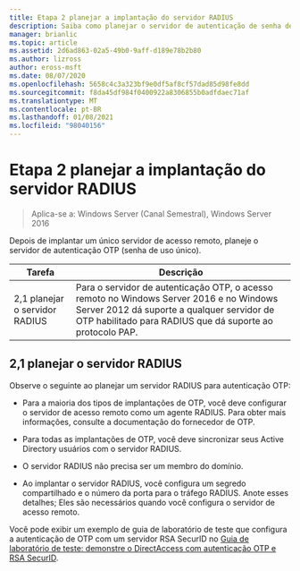 ```yaml
---
title: Etapa 2 planejar a implantação do servidor RADIUS
description: Saiba como planejar o servidor de autenticação de senha de uso único (OTP).
manager: brianlic
ms.topic: article
ms.assetid: 2d6ad863-02a5-49b0-9aff-d189e78b2b80
ms.author: lizross
author: eross-msft
ms.date: 08/07/2020
ms.openlocfilehash: 5658c4c3a323bf9e0df5af8cf57dad85d98fe8dd
ms.sourcegitcommit: f8da45df984f0400922a8306855b0adfdaec71af
ms.translationtype: MT
ms.contentlocale: pt-BR
ms.lasthandoff: 01/08/2021
ms.locfileid: "98040156"
---
```

# <a name="step-2-plan-the-radius-server-deployment"></a>Etapa 2 planejar a implantação do servidor RADIUS

>Aplica-se a: Windows Server (Canal Semestral), Windows Server 2016

Depois de implantar um único servidor de acesso remoto, planeje o servidor de autenticação OTP (senha de uso único).

|Tarefa|Descrição|
|----|--------|
|2,1 planejar o servidor RADIUS|Para o servidor de autenticação OTP, o acesso remoto no Windows Server 2016 e no Windows Server 2012 dá suporte a qualquer servidor de OTP habilitado para RADIUS que dá suporte ao protocolo PAP.|

## <a name="21-plan-the-radius-server"></a><a name="BKMK_1.1"></a>2,1 planejar o servidor RADIUS
Observe o seguinte ao planejar um servidor RADIUS para autenticação OTP:

-   Para a maioria dos tipos de implantações de OTP, você deve configurar o servidor de acesso remoto como um agente RADIUS. Para obter mais informações, consulte a documentação do fornecedor de OTP.

-   Para todas as implantações de OTP, você deve sincronizar seus Active Directory usuários com o servidor RADIUS.

-   O servidor RADIUS não precisa ser um membro do domínio.

-   Ao implantar o servidor RADIUS, você configura um segredo compartilhado e o número da porta para o tráfego RADIUS. Anote esses detalhes; Eles são necessários quando você configura o servidor de acesso remoto.

Você pode exibir um exemplo de guia de laboratório de teste que configura a autenticação de OTP com um servidor RSA SecurID no [Guia de laboratório de teste: demonstre o DirectAccess com autenticação OTP e RSA SecurID](../../../directaccess/tlg-otp-securid/test-lab-guide-demonstrate-directaccess-with-otp-authentication-and-rsa-securid.md).



